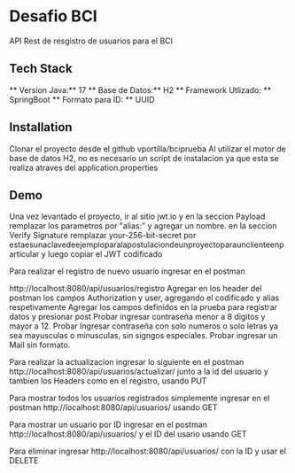 
# Desafio BCI

API Rest de resgistro de usuarios para el BCI


## Tech Stack

** Version Java:** 17
** Base de Datos:** H2
** Framework Utlizado: ** SpringBoot
** Formato para ID: ** UUID

 


## Installation

Clonar el proyecto desde el github vportilla/bciprueba
Al utilizar el motor de base de datos H2, no es necesario un script de instalacion ya que esta se realiza atraves del application.properties


    
## Demo

Una vez levantado el proyecto, ir al sitio jwt.io y en la seccion Payload remplazar los parametros por "alias:"  y agregar un nombre.
en la seccion Verify Signature remplazar your-256-bit-secret por estaesunaclavedeejemploparalapostulaciondeunproyectoparaunclienteenparticular y luego copiar el JWT codificado

Para realizar el registro de nuevo usuario 
ingresar en el postman 

http://localhost:8080/api/usuarios/registro 
  Agregar en los header del postman los campos Authorization y user, agregando el codificado y alias respetivamente
  Agregar los campos definidos en la prueba para registrar datos y presionar post
  Probar ingresar contraseña menor a 8 digitos y mayor a 12.
  Probar Ingresar contraseña con solo numeros o solo letras ya sea mayusculas o minusculas, sin signgos especiales.
  Probar ingresar un Mail sin formato.

Para realizar la actualizacion ingresar lo siguiente en el postman
http://localhost:8080/api/usuarios/actualizar/ junto a la id del usuario y tambien los Headers como en el registro, usando PUT

Para mostrar todos los usuarios registrados simplemente ingresar en el postman
http://localhost:8080/api/usuarios/ usando GET


Para mostrar un usuario por ID ingresar en el postman
http://localhost:8080/api/usuarios/ y el ID del usario usando GET

Para eliminar ingresar http://localhost:8080/api/usuarios/ con la ID y usar el DELETE 

